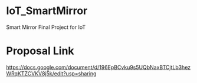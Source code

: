 # IoT_SmartMirror
Smart Mirror Final Project for IoT

# Proposal Link
https://docs.google.com/document/d/196EpBCvku9s5UQbNaxBTCjtLb3hezWRqKTZCVKV8j5k/edit?usp=sharing
